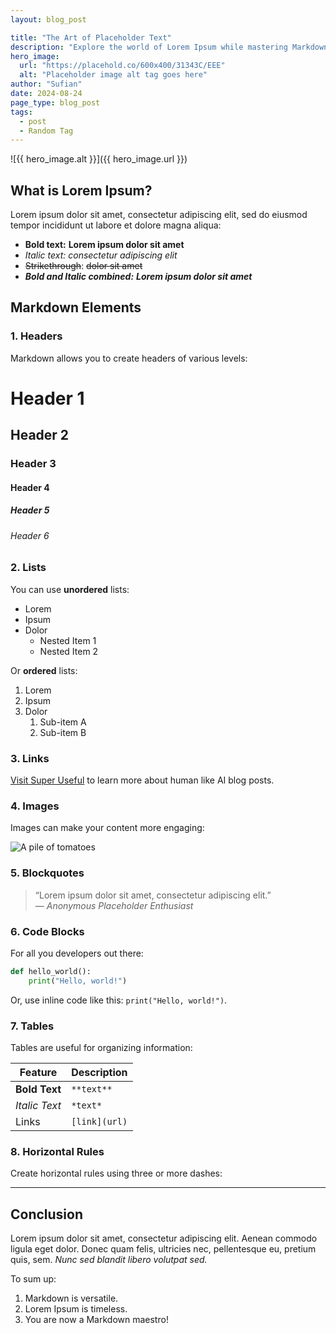 ```yaml
---
layout: blog_post

title: "The Art of Placeholder Text"
description: "Explore the world of Lorem Ipsum while mastering Markdown features like headers, lists, links, images, code blocks, and more in this fun, comprehensive guide."
hero_image: 
  url: "https://placehold.co/600x400/31343C/EEE"
  alt: "Placeholder image alt tag goes here"
author: "Sufian"
date: 2024-08-24
page_type: blog_post
tags:
  - post
  - Random Tag
---
```


![{{ hero_image.alt }}]({{ hero_image.url }})

## What is Lorem Ipsum?

Lorem ipsum dolor sit amet, consectetur adipiscing elit, sed do eiusmod tempor incididunt ut labore et dolore magna aliqua:

- **Bold text:** **Lorem ipsum dolor sit amet**
- *Italic text:* *consectetur adipiscing elit*
- ~~Strikethrough~~: ~~dolor sit amet~~
- ***Bold and Italic combined:*** ***Lorem ipsum dolor sit amet***

## Markdown Elements

### 1. Headers

Markdown allows you to create headers of various levels:


# Header 1  
## Header 2  
### Header 3  
#### Header 4  
##### Header 5  
###### Header 6


### 2. Lists

You can use **unordered** lists:

- Lorem
- Ipsum
- Dolor
  - Nested Item 1
  - Nested Item 2

Or **ordered** lists:

1. Lorem
2. Ipsum
3. Dolor
   1. Sub-item A
   2. Sub-item B

### 3. Links

[Visit Super Useful](https://suf.io) to learn more about human like AI blog posts.

### 4. Images

Images can make your content more engaging:

![A pile of tomatoes](https://media.post.rvohealth.io/wp-content/uploads/2020/09/AN313-Tomatoes-732x549-Thumb-732x549.jpg)

### 5. Blockquotes

> “Lorem ipsum dolor sit amet, consectetur adipiscing elit.”  
> — *Anonymous Placeholder Enthusiast*

### 6. Code Blocks

For all you developers out there:

```python
def hello_world():
    print("Hello, world!")
```

Or, use inline code like this: `print("Hello, world!")`.

### 7. Tables

Tables are useful for organizing information:

| Feature        | Description                    |
|----------------|--------------------------------|
| **Bold Text**  | `**text**`                     |
| *Italic Text*  | `*text*`                       |
| Links          | `[link](url)`                  |

### 8. Horizontal Rules

Create horizontal rules using three or more dashes:

---

## Conclusion

Lorem ipsum dolor sit amet, consectetur adipiscing elit. Aenean commodo ligula eget dolor. Donec quam felis, ultricies nec, pellentesque eu, pretium quis, sem. *Nunc sed blandit libero volutpat sed.*

To sum up:

1. Markdown is versatile.
2. Lorem Ipsum is timeless.
3. You are now a Markdown maestro!
